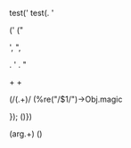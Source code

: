test\('
test(. '

\('
("

',
",

\. '
. "

 \+ 
 \+ 

\(\/(.+)\/
(%re("/$1/")->Obj.magic




\}\);
()})



\(arg.+\)
()